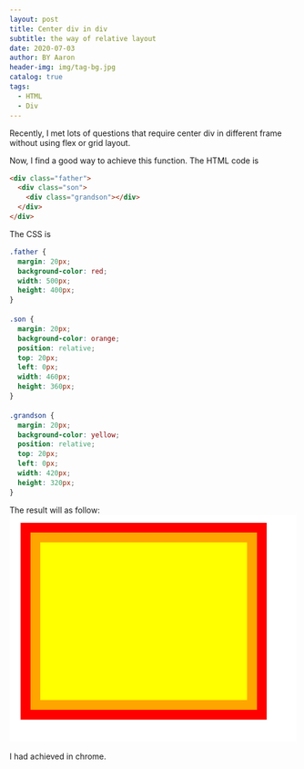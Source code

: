 ```yaml
---
layout: post
title: Center div in div
subtitle: the way of relative layout
date: 2020-07-03
author: BY Aaron
header-img: img/tag-bg.jpg
catalog: true
tags:
  - HTML
  - Div
---
```


Recently, I met lots of questions that require center div in different frame without using flex or grid layout.

Now, I find a good way to achieve this function.
The HTML code is

```html
<div class="father">
  <div class="son">
    <div class="grandson"></div>
  </div>
</div>
```

The CSS is

```css
.father {
  margin: 20px;
  background-color: red;
  width: 500px;
  height: 400px;
}

.son {
  margin: 20px;
  background-color: orange;
  position: relative;
  top: 20px;
  left: 0px;
  width: 460px;
  height: 360px;
}

.grandson {
  margin: 20px;
  background-color: yellow;
  position: relative;
  top: 20px;
  left: 0px;
  width: 420px;
  height: 320px;
}
```

The result will as follow:
![](/img/item21.jpg)

I had achieved in chrome.
